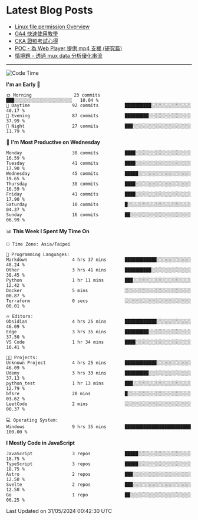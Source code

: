# Latest Blog Posts
<!-- BLOG-POST-LIST:START -->
- [Linux file permission Overview](https://blog.vinny987.xyz/blog/2024/linux-file-permission-overview/)
- [GA4 快速使用教學](https://blog.vinny987.xyz/blog/2024/quick-guide-to-using-ga4/)
- [CKA 證照考試心得](https://blog.vinny987.xyz/blog/2024/my-experience-taking-the-cka-certification-exam/)
- [POC - 為 Web Player 提供 mp4 支援 &lpar;研究篇&rpar;](https://blog.vinny987.xyz/blog/2024/poc-how-to-provide-mp4-support-for-a-web-player-research/)
- [情境題 - 透過 mux data 分析優化串流](https://blog.vinny987.xyz/blog/2024/case-study-optimizing-streaming-through-mux-data-analysis/)
<!-- BLOG-POST-LIST:END -->

---

<!--START_SECTION:waka-->
![Code Time](http://img.shields.io/badge/Code%20Time-188%20hrs%2033%20mins-blue)

**I'm an Early 🐤** 

```text
🌞 Morning                23 commits          ███░░░░░░░░░░░░░░░░░░░░░░   10.04 % 
🌆 Daytime                92 commits          ██████████░░░░░░░░░░░░░░░   40.17 % 
🌃 Evening                87 commits          █████████░░░░░░░░░░░░░░░░   37.99 % 
🌙 Night                  27 commits          ███░░░░░░░░░░░░░░░░░░░░░░   11.79 % 
```
📅 **I'm Most Productive on Wednesday** 

```text
Monday                   38 commits          ████░░░░░░░░░░░░░░░░░░░░░   16.59 % 
Tuesday                  41 commits          ████░░░░░░░░░░░░░░░░░░░░░   17.90 % 
Wednesday                45 commits          █████░░░░░░░░░░░░░░░░░░░░   19.65 % 
Thursday                 38 commits          ████░░░░░░░░░░░░░░░░░░░░░   16.59 % 
Friday                   41 commits          ████░░░░░░░░░░░░░░░░░░░░░   17.90 % 
Saturday                 10 commits          █░░░░░░░░░░░░░░░░░░░░░░░░   04.37 % 
Sunday                   16 commits          ██░░░░░░░░░░░░░░░░░░░░░░░   06.99 % 
```


📊 **This Week I Spent My Time On** 

```text
🕑︎ Time Zone: Asia/Taipei

💬 Programming Languages: 
Markdown                 4 hrs 37 mins       ████████████░░░░░░░░░░░░░   48.24 % 
Other                    3 hrs 41 mins       ██████████░░░░░░░░░░░░░░░   38.45 % 
Python                   1 hr 11 mins        ███░░░░░░░░░░░░░░░░░░░░░░   12.42 % 
Docker                   5 mins              ░░░░░░░░░░░░░░░░░░░░░░░░░   00.87 % 
Terraform                0 secs              ░░░░░░░░░░░░░░░░░░░░░░░░░   00.01 % 

🔥 Editors: 
Obsidian                 4 hrs 25 mins       ████████████░░░░░░░░░░░░░   46.09 % 
Edge                     3 hrs 35 mins       █████████░░░░░░░░░░░░░░░░   37.50 % 
VS Code                  1 hr 34 mins        ████░░░░░░░░░░░░░░░░░░░░░   16.41 % 

🐱‍💻 Projects: 
Unknown Project          4 hrs 25 mins       ████████████░░░░░░░░░░░░░   46.09 % 
Udemy                    3 hrs 33 mins       █████████░░░░░░░░░░░░░░░░   37.13 % 
python_test              1 hr 13 mins        ███░░░░░░░░░░░░░░░░░░░░░░   12.79 % 
bfsre                    20 mins             █░░░░░░░░░░░░░░░░░░░░░░░░   03.62 % 
LeetCode                 2 mins              ░░░░░░░░░░░░░░░░░░░░░░░░░   00.37 % 

💻 Operating System: 
Windows                  9 hrs 35 mins       █████████████████████████   100.00 % 
```

**I Mostly Code in JavaScript** 

```text
JavaScript               3 repos             █████░░░░░░░░░░░░░░░░░░░░   18.75 % 
TypeScript               3 repos             █████░░░░░░░░░░░░░░░░░░░░   18.75 % 
Astro                    2 repos             ███░░░░░░░░░░░░░░░░░░░░░░   12.50 % 
Svelte                   2 repos             ███░░░░░░░░░░░░░░░░░░░░░░   12.50 % 
Go                       1 repo              ██░░░░░░░░░░░░░░░░░░░░░░░   06.25 % 
```




 Last Updated on 31/05/2024 00:42:30 UTC
<!--END_SECTION:waka-->

<!--
**vincent97277/vincent97277** is a ✨ _special_ ✨ repository because its `README.md` (this file) appears on your GitHub profile.

Here are some ideas to get you started:

- 🔭 I’m currently working on ...
- 🌱 I’m currently learning ...
- 👯 I’m looking to collaborate on ...
- 🤔 I’m looking for help with ...
- 💬 Ask me about ...
- 📫 How to reach me: ...
- 😄 Pronouns: ...
- ⚡ Fun fact: ...
-->
